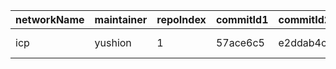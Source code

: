 | networkName       | maintainer  | repoIndex | commitId1    | commitId2    | keyfile | compareURL    |
|------------|------|----------|-------|-------|---------|-------|
| icp   | yushion | 1      | 57ace6c5  | e2ddab4c  | ./rs/rosetta-api/icp_ledger/proto/ic_ledger/pb/v1/types.proto    | https://github.com/yushion-safulet/weekly-update/compare/icp_master_57ace6c5...icp_master_e2ddab4c  |

